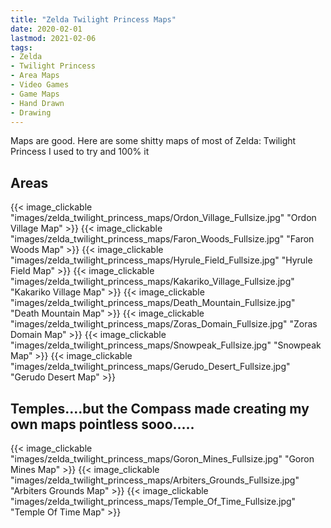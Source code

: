 ```yaml
---
title: "Zelda Twilight Princess Maps"
date: 2020-02-01
lastmod: 2021-02-06
tags:
- Zelda
- Twilight Princess
- Area Maps
- Video Games
- Game Maps
- Hand Drawn
- Drawing
---
```

Maps are good. Here are some shitty maps of most of Zelda: Twilight Princess I used to try and 100% it


## Areas

{{< image_clickable "images/zelda_twilight_princess_maps/Ordon_Village_Fullsize.jpg" "Ordon Village Map" >}}
{{< image_clickable "images/zelda_twilight_princess_maps/Faron_Woods_Fullsize.jpg" "Faron Woods Map" >}}
{{< image_clickable "images/zelda_twilight_princess_maps/Hyrule_Field_Fullsize.jpg" "Hyrule Field Map" >}}
{{< image_clickable "images/zelda_twilight_princess_maps/Kakariko_Village_Fullsize.jpg" "Kakariko Village Map" >}}
{{< image_clickable "images/zelda_twilight_princess_maps/Death_Mountain_Fullsize.jpg" "Death Mountain Map" >}}
{{< image_clickable "images/zelda_twilight_princess_maps/Zoras_Domain_Fullsize.jpg" "Zoras Domain Map" >}}
{{< image_clickable "images/zelda_twilight_princess_maps/Snowpeak_Fullsize.jpg" "Snowpeak Map" >}}
{{< image_clickable "images/zelda_twilight_princess_maps/Gerudo_Desert_Fullsize.jpg" "Gerudo Desert Map" >}}

## Temples....but the Compass made creating my own maps pointless sooo.....

{{< image_clickable "images/zelda_twilight_princess_maps/Goron_Mines_Fullsize.jpg" "Goron Mines Map" >}}
{{< image_clickable "images/zelda_twilight_princess_maps/Arbiters_Grounds_Fullsize.jpg" "Arbiters Grounds Map" >}}
{{< image_clickable "images/zelda_twilight_princess_maps/Temple_Of_Time_Fullsize.jpg" "Temple Of Time Map" >}}
